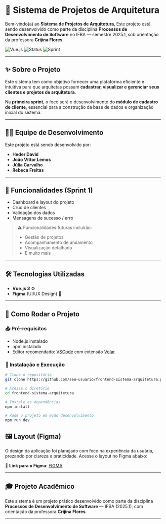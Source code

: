 # 🎨 Sistema de Projetos de Arquitetura

Bem-vindo(a) ao **Sistema de Projetos de Arquitetura**,  Este projeto está sendo desenvolvido como parte da disciplina **Processos de Desenvolvimento de Software** no IFBA — semestre 2025.1, sob orientação da professora **Crijina Flores**.

![Vue.js](https://img.shields.io/badge/Vue.js-35495E?style=for-the-badge&logo=vue.js&logoColor=4FC08D)
![Status](https://img.shields.io/badge/Status-Em%20Desenvolvimento-yellow?style=for-the-badge)
![Sprint](https://img.shields.io/badge/Sprint-1-blueviolet?style=for-the-badge)

---

## ✨ Sobre o Projeto

Este sistema tem como objetivo fornecer uma plataforma eficiente e intuitiva para que arquitetas possam **cadastrar, visualizar e gerenciar seus clientes e projetos de arquitetura**.

Na **primeira sprint**, o foco será o desenvolvimento do **módulo de cadastro de cliente**, essencial para a construção da base de dados e organização inicial do sistema.

---

## 👩‍💻 Equipe de Desenvolvimento

Este projeto está sendo desenvolvido por:

- **Heder David**
- **João Vittor Lemos**
- **Júlia Carvalho**
- **Rebeca Freitas**

---

## 🧩 Funcionalidades (Sprint 1)

- Dashboard e layout do projeto
- Crud de clientes
- Validação dos dados
- Mensagens de sucesso / erro

> ⚠️ Funcionalidades futuras incluirão:
> - Gestão de projetos
> - Acompanhamento de andamento
> - Visualização detalhada
> - E muito mais

---

## 🛠️ Tecnologias Utilizadas

- **Vue.js 3** ⚙️
- **Figma** (UI/UX Design) 🎨

---

## 🔧 Como Rodar o Projeto

### 📥 Pré-requisitos

- Node.js instalado
- npm instalado
- Editor recomendado: [VSCode](https://code.visualstudio.com/) com extensão [Volar](https://marketplace.visualstudio.com/items?itemName=Vue.volar)

### 🚀 Instalação e Execução

```bash
# Clone o repositório
git clone https://github.com/seu-usuario/frontend-sistema-arquitetura.git

# Acesse o diretório
cd frontend-sistema-arquitetura

# Instale as dependências
npm install

# Rode o projeto em modo desenvolvimento
npm run dev

```
## 🖼️ Layout (Figma)

O design da aplicação foi planejado com foco na experiência da usuária, prezando por clareza e praticidade. Acesse o layout no Figma abaixo:

🔗 **Link para o Figma**: [FIGMA](https://www.figma.com/design/StP9nCz2tw5lr75IxCCcIJ/Gest%C3%A3o-de-Projetos-Arquitet%C3%B4nicos---Anne-Beatriz?node-id=0-1&t=Mpv4vmE5FmjwsxCI-1)

---

## 🎓 Projeto Acadêmico

Este sistema é um projeto prático desenvolvido como parte da disciplina **Processos de Desenvolvimento de Software** — IFBA (2025.1), com orientação da professora **Crijina Flores**.

---